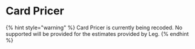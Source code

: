 # Card Pricer

{% hint style="warning" %}
Card Pricer is currently being recoded. No supported will be provided for the estimates provided by Leg.
{% endhint %}
